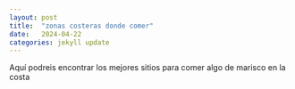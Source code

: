 ```yaml
---
layout: post
title:  "zonas costeras donde comer"
date:   2024-04-22
categories: jekyll update
---
```


Aquí podreis encontrar los mejores sitios para comer algo de marisco en la costa